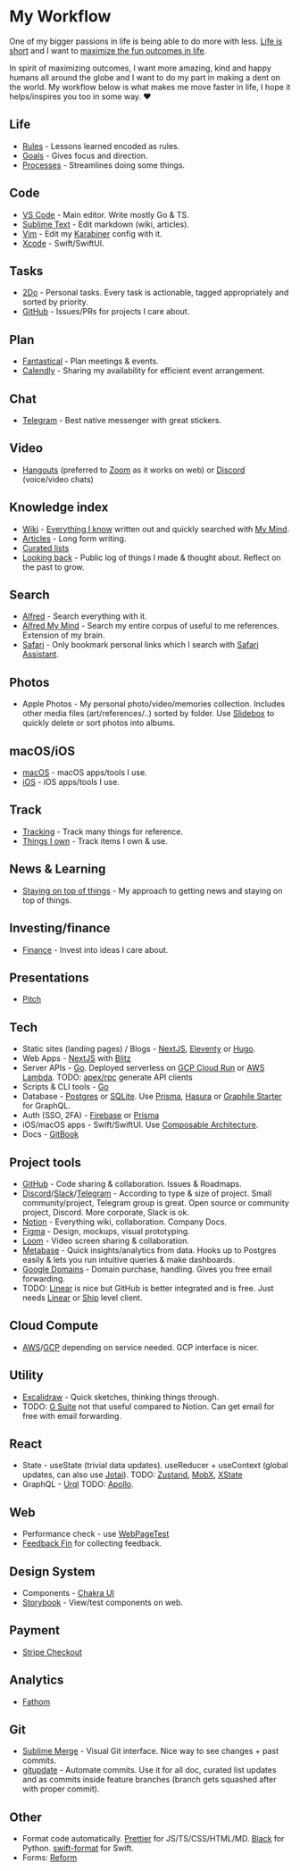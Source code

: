 # My Workflow

One of my bigger passions in life is being able to do more with less. [Life is short](http://paulgraham.com/vb.html) and I want to [maximize the fun outcomes in life](https://twitter.com/waitbutwhy/status/1367871165319049221).

In spirit of maximizing outcomes, I want more amazing, kind and happy humans all around the globe and I want to do my part in making a dent on the world. My workflow below is what makes me move faster in life, I hope it helps/inspires you too in some way. ♥️

## Life

- [Rules](../focusing/rules.md) - Lessons learned encoded as rules.
- [Goals](../focusing/goals.md) - Gives focus and direction.
- [Processes](../focusing/processes.md) - Streamlines doing some things.

## Code

- [VS Code](../text-editors/vs-code/vs-code.md) - Main editor. Write mostly Go & TS.
- [Sublime Text](../text-editors/sublime-text/sublime-text.md) - Edit markdown (wiki, articles).
- [Vim](../text-editors/vim/vim.md) - Edit my [Karabiner](../macOS/apps/karabiner/karabiner.md) config with it.
- [Xcode](../macOS/apps/xcode/xcode.md) - Swift/SwiftUI.

## Tasks

- [2Do](../macOS/apps/2do.md) - Personal tasks. Every task is actionable, tagged appropriately and sorted by priority.
- [GitHub](../open-source/github/github.md) - Issues/PRs for projects I care about.

## Plan

- [Fantastical](../macOS/apps/fantastical.md) - Plan meetings & events.
- [Calendly](https://calendly.com/) - Sharing my availability for efficient event arrangement.

## Chat

- [Telegram](https://telegram.org) - Best native messenger with great stickers.

## Video

- [Hangouts](https://hangouts.google.com) (preferred to [Zoom](http://zoom.us) as it works on web) or [Discord](https://discord.com) (voice/video chats)

## Knowledge index

- [Wiki](../intro.md) - [Everything I know](everything-I-know.md) written out and quickly searched with [My Mind](https://github.com/nikitavoloboev/alfred-my-mind).
- [Articles](my-articles.md) - Long form writing.
- [Curated lists](https://github.com/learn-anything/curated-lists)
- [Looking back](../looking-back/looking-back.md) - Public log of things I made & thought about. Reflect on the past to grow.

## Search

- [Alfred](../macOS/apps/alfred/alfred.md) - Search everything with it.
- [Alfred My Mind](https://github.com/nikitavoloboev/alfred-my-mind) - Search my entire corpus of useful to me references. Extension of my brain.
- [Safari](../web/browsers/safari.md) - Only bookmark personal links which I search with [Safari Assistant](https://github.com/deanishe/alfred-safari-assistant).

## Photos

- Apple Photos - My personal photo/video/memories collection. Includes other media files (art/references/..) sorted by folder. Use [Slidebox](http://slidebox.co/) to quickly delete or sort photos into albums.

## macOS/iOS

- [macOS](https://github.com/nikitavoloboev/my-mac-os) - macOS apps/tools I use.
- [iOS](https://github.com/nikitavoloboev/my-ios) - iOS apps/tools I use.

## Track

- [Tracking](tracking.md) - Track many things for reference.
- [Things I own](things.md) - Track items I own & use.

## News & Learning

- [Staying on top of things](../research/staying-on-top-of-things.md) - My approach to getting news and staying on top of things.

## Investing/finance

- [Finance](../economy/finance.md) - Invest into ideas I care about.

## Presentations

- [Pitch](https://pitch.com/)

## Tech

- Static sites (landing pages) / Blogs - [NextJS](https://nextjs.org/), [Eleventy](https://www.11ty.dev) or [Hugo](https://gohugo.io).
- Web Apps - [NextJS](https://nextjs.org/) with [Blitz](https://github.com/blitz-js/blitz)
- Server APIs - [Go](https://golang.org/). Deployed serverless on [GCP Cloud Run](https://cloud.google.com/run/) or [AWS Lambda](https://aws.amazon.com/lambda/). TODO: [apex/rpc](https://github.com/apex/rpc) generate API clients
- Scripts & CLI tools - [Go](https://golang.org/)
- Database - [Postgres](https://www.postgresql.org) or [SQLite](https://www.sqlite.org). Use [Prisma](https://www.prisma.io/), [Hasura](https://hasura.io) or [Graphile Starter](https://github.com/graphile/starter) for GraphQL.
- Auth (SSO, 2FA) - [Firebase](https://firebase.google.com/docs/auth) or [Prisma](https://v1.prisma.io/docs/1.2/reference/migration-guides/authentication-and-authorization-yaeco6ieth)
- iOS/macOS apps - Swift/SwiftUI. Use [Composable Architecture](https://github.com/pointfreeco/swift-composable-architecture).
- Docs - [GitBook](https://www.gitbook.com)

## Project tools

- [GitHub](https://github.com) - Code sharing & collaboration. Issues & Roadmaps.
- [Discord](../tools/discord.md)/[Slack](../tools/slack.md)/[Telegram](../tools/telegram.md) - According to type & size of project. Small community/project, Telegram group is great. Open source or community project, Discord. More corporate, Slack is ok.
- [Notion](../tools/notion.md) - Everything wiki, collaboration. Company Docs.
- [Figma](../design/figma/figma.md) - Design, mockups, visual prototyping.
- [Loom](https://www.loom.com/) - Video screen sharing & collaboration.
- [Metabase](https://www.metabase.com/) - Quick insights/analytics from data. Hooks up to Postgres easily & lets you run intuitive queries & make dashboards.
- [Google Domains](https://domains.google) - Domain purchase, handling. Gives you free email forwarding.
- TODO: [Linear](https://linear.app/) is nice but GitHub is better integrated and is free. Just needs [Linear](https://linear.app) or [Ship](https://www.realartists.com/blog/ship-20.html) level client.

## Cloud Compute

- [AWS](../cloud-computing/aws/aws.md)/[GCP](https://cloud.google.com) depending on service needed. GCP interface is nicer.

## Utility

- [Excalidraw](https://excalidraw.com/) - Quick sketches, thinking things through.
- TODO: [G Suite](https://gsuite.google.com) not that useful compared to Notion. Can get email for free with email forwarding.

## React

- State - useState (trivial data updates). useReducer + useContext (global updates, can also use [Jotai](https://github.com/react-spring/jotai)). TODO: [Zustand](https://github.com/react-spring/zustand), [MobX](https://github.com/mobxjs/mobx), [XState](https://twitter.com/DavidKPiano/status/1306572730867814401)
- GraphQL - [Urql](https://github.com/FormidableLabs/urql) TODO: [Apollo](https://www.apollographql.com).

## Web

- Performance check - use [WebPageTest](https://webpagetest.org/)
- [Feedback Fin](https://github.com/rowyio/feedbackfin) for collecting feedback.

## Design System

- Components - [Chakra UI](https://github.com/chakra-ui/chakra-ui)
- [Storybook](https://storybook.js.org/) - View/test components on web.

## Payment

- [Stripe Checkout](https://stripe.com/en-nl/payments/checkout)

## Analytics

- [Fathom](https://usefathom.com/)

## Git

- [Sublime Merge](https://simgenie.app/) - Visual Git interface. Nice way to see changes + past commits.
- [gitupdate](https://github.com/nikitavoloboev/gitupdate) - Automate commits. Use it for all doc, curated list updates and as commits inside feature branches (branch gets squashed after with proper commit).

## Other

- Format code automatically. [Prettier](https://prettier.io) for JS/TS/CSS/HTML/MD. [Black](https://github.com/psf/black) for Python. [swift-format](https://github.com/apple/swift-format) for Swift.
- Forms: [Reform](https://www.reform.app/)
